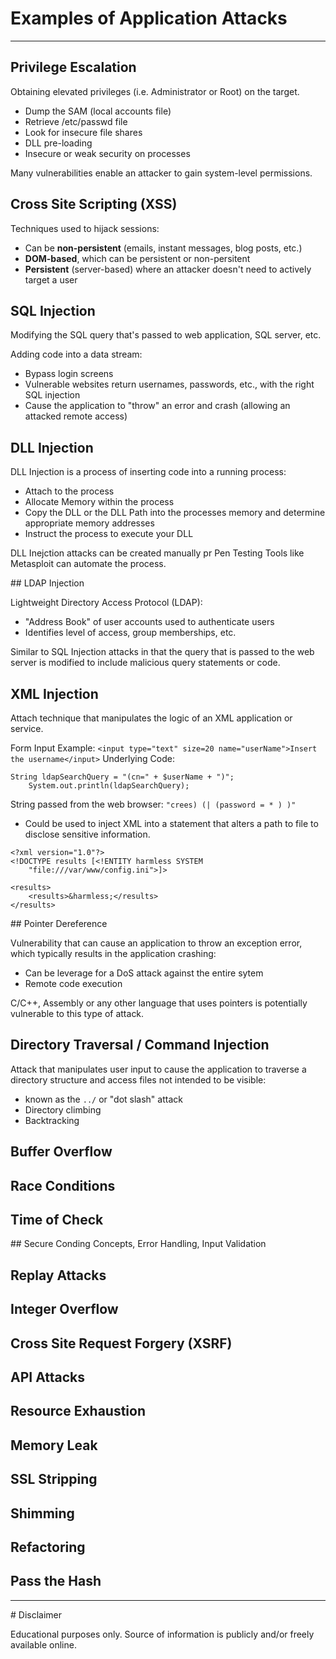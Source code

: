 # Examples of Application Attacks

* * * * * * 

## Privilege Escalation

Obtaining elevated privileges (i.e. Administrator or Root) on the target.

* Dump the SAM (local accounts file) 
* Retrieve /etc/passwd file 
* Look for insecure file shares 
* DLL pre-loading 
* Insecure or weak security on processes

Many vulnerabilities enable an attacker to gain system-level permissions.

## Cross Site Scripting (XSS)

Techniques used to hijack sessions:

* Can be **non-persistent** (emails, instant messages, blog posts, etc.) 
* **DOM-based**, which can be persistent or non-persitent
* **Persistent** (server-based) where an attacker doesn't need to actively target a user

## SQL Injection

Modifying the SQL query that's passed to web application, SQL server, etc.

Adding code into a data stream: 

* Bypass login screens
* Vulnerable websites return usernames, passwords, etc., with the right SQL injection 
* Cause the application to "throw" an error and crash (allowing an attacked remote access)

## DLL Injection

DLL Injection is a process of inserting code into a running process: 
* Attach to the process 
* Allocate Memory within the process 
* Copy the DLL or the DLL Path into the processes memory and determine appropriate memory addresses 
* Instruct the process to execute your DLL

DLL Inejction attacks can be created manually pr Pen Testing Tools like Metasploit can automate the process.

## LDAP Injection

Lightweight Directory Access Protocol (LDAP):

* "Address Book" of user accounts used to authenticate users 
* Identifies level of access, group memberships, etc.

Similar to SQL Injection attacks in that the query that is passed to the web server is modified to include malicious query statements or code.

## XML Injection

Attach technique that manipulates the logic of an XML application or service.

Form Input Example:
`<input type="text" size=20 name="userName">Insert the username</input>`
Underlying Code:
```
String ldapSearchQuery = "(cn=" + $userName + ")"; 
    System.out.println(ldapSearchQuery);
```
String passed from the web browser:
`"crees) (| (password = * ) )"`

* Could be used to inject XML into a statement that alters a path to file to disclose sensitive information.

```
<?xml version="1.0"?> 
<!DOCTYPE results [<!ENTITY harmless SYSTEM 
    "file:///var/www/config.ini">]>
    
<results>
    <results>&harmless;</results>
</results>
```

## Pointer Dereference

Vulnerability that can cause an application to throw an exception error, which typically results in the application crashing: 
* Can be leverage for a DoS attack against the entire sytem 
* Remote code execution

C/C++, Assembly or any other language that uses pointers is potentially vulnerable to this type of attack.

## Directory Traversal / Command Injection

Attack that manipulates user input to cause the application to traverse a directory structure and access files not intended to be visible:
* known as the `../` or "dot slash" attack 
* Directory climbing 
* Backtracking

## Buffer Overflow

## Race Conditions

## Time of Check

## Secure Conding Concepts, Error Handling, Input Validation

## Replay Attacks

## Integer Overflow

## Cross Site Request Forgery (XSRF)

## API Attacks

## Resource Exhaustion

## Memory Leak

## SSL Stripping

## Shimming

## Refactoring

## Pass the Hash

* * * * * * 

# Disclaimer

Educational purposes only. Source of information is publicly and/or freely available online.
